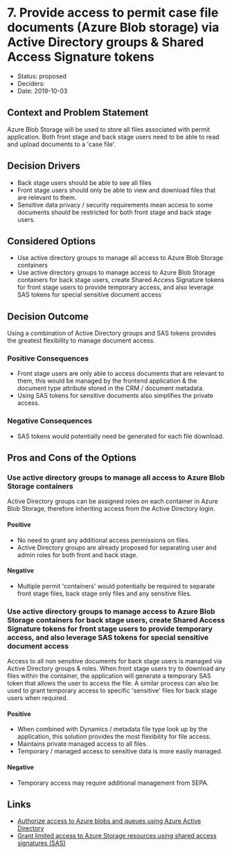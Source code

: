 # 7. Provide access to permit case file documents (Azure Blob storage) via Active Directory groups & Shared Access Signature tokens

* Status: proposed
* Deciders: 
* Date: 2019-10-03

## Context and Problem Statement

Azure Blob Storage will be used to store all files associated with permit application.  Both front stage and back stage users need to be able to read and upload documents to a 'case file'.

## Decision Drivers <!-- optional -->

* Back stage users should be able to see all files
* Front stage users should only be able to view and download files that are relevant to them.
* Sensitive data privacy / security requirements mean access to some documents should be restricted for both front stage and back stage users.

## Considered Options

* Use active directory groups to manage all access to Azure Blob Storage containers
* Use active directory groups to manage access to Azure Blob Storage containers for back stage users, create Shared Access Signature tokens for front stage users to provide temporary access, and also leverage SAS tokens for special sensitive document access

## Decision Outcome

Using a combination of Active Directory groups and SAS tokens provides the greatest flexibility to manage document access. 

### Positive Consequences

* Front stage users are only able to access documents that are relevant to them, this would be managed by the frontend application & the document type attribute stored in the CRM / document metadata.
* Using SAS tokens for sensitive documents also simplifies the private access.

### Negative Consequences

* SAS tokens would potentially need be generated for each file download.

## Pros and Cons of the Options <!-- optional -->

### Use active directory groups to manage all access to Azure Blob Storage containers

Active Directory groups can be assigned roles on each container in Azure Blob Storage, therefore inheriting access from the Active Directory login.

#### Positive
* No need to grant any additional access permissions on files.
* Active Directory groups are already proposed for separating user and admin roles for both front and back stage.

#### Negative
* Multiple permit 'containers' would potentially be required to separate front stage files, back stage only files and any sensitive files. 

### Use active directory groups to manage access to Azure Blob Storage containers for back stage users, create Shared Access Signature tokens for front stage users to provide temporary access, and also leverage SAS tokens for special sensitive document access

Access to all non sensitive documents for back stage users is managed via Active Directory groups & roles.  When front stage users try to download any files within the container, the application will generate a temporary SAS token that allows the user to access the file.  A similar process can also be used to grant temporary access to specific 'sensitive' files for back stage users when required.

#### Positive
* When combined with Dynamics / metadata file type look up by the application, this solution provides the most flexibility for file access.
* Maintains private managed access to all files.
* Temporary / managed access to sensitive data is more easily managed.

#### Negative
* Temporary access may require additional management from SEPA.

## Links <!-- optional -->

* [Authorize access to Azure blobs and queues using Azure Active Directory](https://docs.microsoft.com/en-us/azure/storage/common/storage-auth-aad)
* [Grant limited access to Azure Storage resources using shared access signatures (SAS)](https://docs.microsoft.com/en-us/azure/storage/common/storage-sas-overview)
